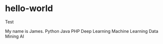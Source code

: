 # hello-world
Test

My name is James.
Python Java PHP 
Deep Learning
Machine Learning
Data Mining
AI
